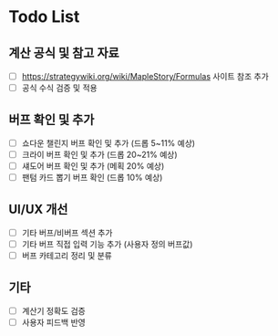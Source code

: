 # Todo List

## 계산 공식 및 참고 자료
- [ ] https://strategywiki.org/wiki/MapleStory/Formulas 사이트 참조 추가
- [ ] 공식 수식 검증 및 적용

## 버프 확인 및 추가
- [ ] 쇼다운 챌린지 버프 확인 및 추가 (드롭 5~11% 예상)
- [ ] 크라이 버프 확인 및 추가 (드롭 20~21% 예상)
- [ ] 섀도어 버프 확인 및 추가 (메획 20% 예상)
- [ ] 팬텀 카드 뽑기 버프 확인 (드롭 10% 예상)

## UI/UX 개선
- [ ] 기타 버프/비버프 섹션 추가
- [ ] 기타 버프 직접 입력 기능 추가 (사용자 정의 버프값)
- [ ] 버프 카테고리 정리 및 분류

## 기타
- [ ] 계산기 정확도 검증
- [ ] 사용자 피드백 반영